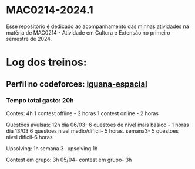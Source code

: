 # MAC0214-2024.1
Esse repositório é dedicado ao acompanhamento das minhas atividades na matéria de MAC0214 - Atividade em Cultura e Extensão no primeiro semestre de 2024.

# Log dos treinos:

## Perfil no codeforces: [iguana-espacial](https://codeforces.com/profile/Iguana-espacial)

### Tempo total gasto: 20h

Contes: 4h
1 contest offline - 2 horas
1 contest online - 2 horas

Questões avulsas: 12h
dia 06/03- 6 questoes de nivel mais basico - 1 horas
dia 13/03 6 questoes nivel medio/dificil- 5 horas.
semana3- 5 questoes nivel dificil-6 horas


Upsolving: 1h
semana 3- upsolving 1h

Contest em grupo: 3h
05/04- contest em grupo- 3h
